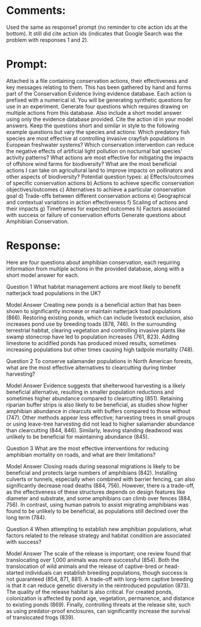 # Comments: #
Used the same as response1 prompt (no reminder to cite action ids at the bottom). It still did cite action ids (indicates that Google Search was the problem with responses 1 and 2).

# Prompt: #
Attached is a file containing conservation actions, their effectiveness and key messages relating to them. This has been gathered by hand and forms part of the Conservation Evidence living evidence database. Each action is prefixed with a numerical id.
You will be generating synthetic questions for use in an experiment. Generate four questions which requires drawing on multiple actions from this database. Also include a short model answer using only the evidence database provided. Cite the action id in your model answers. Keep the questions short and similar in style to the following example questions but vary the species and actions:
Which predatory fish species are most effective at controlling invasive crayfish populations in European freshwater systems?
Which conservation intervention can reduce the negative effects of artificial light pollution on nocturnal bat species' activity patterns?
What actions are most effective for mitigating the impacts of offshore wind farms for biodiversity?
What are the most beneficial actions I can take on agricultural land to improve impacts on pollinators and other aspects of biodiversity?
Potential question types:
a) Effects/outcomes of specific conservation actions
b) Actions to achieve specific conservation objectives/outcomes
c) Alternatives to achieve a particular conservation goal
d) Trade-offs between different conservation actions
e) Geographical and contextual variations in action effectiveness
f) Scaling of actions and their impacts
g) Timeframes for expected outcomes
h) Factors associated with success or failure of conservation efforts
Generate questions about Amphibian Conservation.

# Response: #
Here are four questions about amphibian conservation, each requiring information from multiple actions in the provided database, along with a short model answer for each.

Question 1
What habitat management actions are most likely to benefit natterjack toad populations in the UK?

Model Answer
Creating new ponds is a beneficial action that has been shown to significantly increase or maintain natterjack toad populations (866). Restoring existing ponds, which can include livestock exclusion, also increases pond use by breeding toads (878, 746). In the surrounding terrestrial habitat, clearing vegetation and controlling invasive plants like swamp stonecrop have led to population increases (761, 823). Adding limestone to acidified ponds has produced mixed results, sometimes increasing populations but other times causing high tadpole mortality (748).

Question 2
To conserve salamander populations in North American forests, what are the most effective alternatives to clearcutting during timber harvesting?

Model Answer
Evidence suggests that shelterwood harvesting is a likely beneficial alternative, resulting in smaller population reductions and sometimes higher abundance compared to clearcutting (851). Retaining riparian buffer strips is also likely to be beneficial, as studies show higher amphibian abundance in clearcuts with buffers compared to those without (747). Other methods appear less effective; harvesting trees in small groups or using leave-tree harvesting did not lead to higher salamander abundance than clearcutting (844, 846). Similarly, leaving standing deadwood was unlikely to be beneficial for maintaining abundance (845).

Question 3
What are the most effective interventions for reducing amphibian mortality on roads, and what are their limitations?

Model Answer
Closing roads during seasonal migrations is likely to be beneficial and protects large numbers of amphibians (842). Installing culverts or tunnels, especially when combined with barrier fencing, can also significantly decrease road deaths (884, 756). However, there is a trade-off, as the effectiveness of these structures depends on design features like diameter and substrate, and some amphibians can climb over fences (884, 756). In contrast, using human patrols to assist migrating amphibians was found to be unlikely to be beneficial, as populations still declined over the long term (784).

Question 4
When attempting to establish new amphibian populations, what factors related to the release strategy and habitat condition are associated with success?

Model Answer
The scale of the release is important; one review found that translocating over 1,000 animals was more successful (854). Both the translocation of wild animals and the release of captive-bred or head-started individuals can establish breeding populations, though success is not guaranteed (854, 871, 881). A trade-off with long-term captive breeding is that it can reduce genetic diversity in the reintroduced population (873). The quality of the release habitat is also critical. For created ponds, colonization is affected by pond age, vegetation, permanence, and distance to existing ponds (869). Finally, controlling threats at the release site, such as using predator-proof enclosures, can significantly increase the survival of translocated frogs (839).